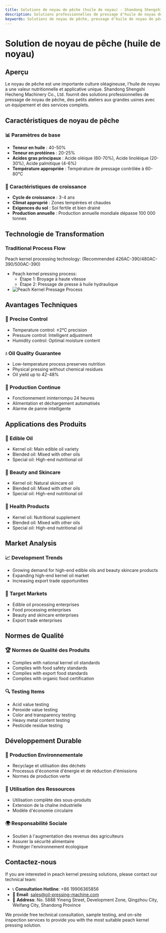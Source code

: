 ```yaml
---
title: Solutions de noyau de pêche (huile de noyau) - Shandong Shengshi Hecheng Machinery Co., Ltd.
description: Solutions professionnelles de pressage d'huile de noyau de pêche, fournissant des équipements et services techniques de transformation d'huile de noyau, teneur en huile 40-50%, utilisant un processus de pressage approprié pour mettre en valeur la valeur nutritionnelle, répondant aux besoins différents des petits ateliers aux grandes usines.
keywords: Solutions de noyau de pêche, pressage d'huile de noyau de pêche, équipement de transformation de noyau de pêche, ligne de production d'huile de noyau de pêche, presse à huile de noyau de pêche, extraction d'huile de noyau de pêche, transformation de graines oléagineuses de noyau de pêche, équipement de pressage d'huile de noyau de pêche, équipement de production d'huile de noyau de pêche, usine de transformation d'huile de noyau de pêche
---
```


# Solution de noyau de pêche (huile de noyau)

## Aperçu

Le noyau de pêche est une importante culture oléagineuse, l'huile de noyau a une valeur nutritionnelle et applicative unique. Shandong Shengshi Hecheng Machinery Co., Ltd. fournit des solutions professionnelles de pressage de noyau de pêche, des petits ateliers aux grandes usines avec un équipement et des services complets.

## Caractéristiques de noyau de pêche

### 📊 Paramètres de base
- **Teneur en huile** : 40-50%
- **Teneur en protéines** : 20-25%
- **Acides gras principaux** : Acide oléique (60-70%), Acide linoléique (20-30%), Acide palmitique (4-6%)
- **Température appropriée** : Température de pressage contrôlée à 60-80℃

### 🌱 Caractéristiques de croissance
- **Cycle de croissance** : 3-4 ans
- **Climat approprié** : Zones tempérées et chaudes
- **Exigences du sol** : Sol fertile et bien drainé
- **Production annuelle** : Production annuelle mondiale dépasse 100 000 tonnes

## Technologie de Transformation

### Traditional Process Flow
Peach kernel processing technology: (Recommended 426AC-390/480AC-390/500AC-390)
 + Peach kernel pressing process:
    + Étape 1: Broyage à haute vitesse
    + Étape 2: Pressage de presse à huile hydraulique
  + ![Peach Kernel Pressage Process](/images/桃仁冷榨工艺概览_An%20Overview%20of%20the%20cold-pressing%20Process%20of%20Peach%20Kernels.png)

## Avantages Techniques

### 🎯 Precise Control
- Temperature control: ±2℃ precision
- Pressure control: Intelligent adjustment
- Humidity control: Optimal moisture content

### 💧 Oil Quality Guarantee
- Low-temperature process preserves nutrition
- Physical pressing without chemical residues
- Oil yield up to 42-48%

### 🔄 Production Continue
- Fonctionnement ininterrompu 24 heures
- Alimentation et déchargement automatisés
- Alarme de panne intelligente

## Applications des Produits

### 🍳 Edible Oil
- Kernel oil: Main edible oil variety
- Blended oil: Mixed with other oils
- Special oil: High-end nutritional oil

### 💄 Beauty and Skincare
- Kernel oil: Natural skincare oil
- Blended oil: Mixed with other oils
- Special oil: High-end nutritional oil

### 💊 Health Products
- Kernel oil: Nutritional supplement
- Blended oil: Mixed with other oils
- Special oil: High-end nutritional oil

## Market Analysis

### 📈 Development Trends
- Growing demand for high-end edible oils and beauty skincare products
- Expanding high-end kernel oil market
- Increasing export trade opportunities

### 🎯 Target Markets
- Edible oil processing enterprises
- Food processing enterprises
- Beauty and skincare enterprises
- Export trade enterprises

## Normes de Qualité

### 🏆 Normes de Qualité des Produits
- Complies with national kernel oil standards
- Complies with food safety standards
- Complies with export food standards
- Complies with organic food certification

### 🔍 Testing Items
- Acid value testing
- Peroxide value testing
- Color and transparency testing
- Heavy metal content testing
- Pesticide residue testing

## Développement Durable

### 🌱 Production Environnementale
- Recyclage et utilisation des déchets
- Processus d'économie d'énergie et de réduction d'émissions
- Normes de production verte

### 🔄 Utilisation des Ressources
- Utilisation complète des sous-produits
- Extension de la chaîne industrielle
- Modèle d'économie circulaire

### 🌍 Responsabilité Sociale
- Soutien à l'augmentation des revenus des agriculteurs
- Assurer la sécurité alimentaire
- Protéger l'environnement écologique

## Contactez-nous

If you are interested in peach kernel pressing solutions, please contact our technical team:

- 📞 **Consultation Hotline**: +86 19906365856
- 📧 **Email**: sales@oil-pressing-machine.com
- 📍 **Address**: No. 5888 Yineng Street, Development Zone, Qingzhou City, Weifang City, Shandong Province

We provide free technical consultation, sample testing, and on-site inspection services to provide you with the most suitable peach kernel pressing solution.